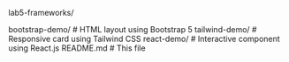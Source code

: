 lab5-frameworks/


 bootstrap-demo/       # HTML layout using Bootstrap 5
 tailwind-demo/        # Responsive card using Tailwind CSS
 react-demo/           # Interactive component using React.js
 README.md             # This file
